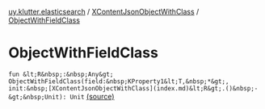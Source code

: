 [uy.klutter.elasticsearch](../index.md) / [XContentJsonObjectWithClass](index.md) / [ObjectWithFieldClass](.)


# ObjectWithFieldClass
`fun &lt;R&nbsp;:&nbsp;Any&gt; ObjectWithFieldClass(field:&nbsp;KProperty1&lt;T,&nbsp;*&gt;, init:&nbsp;[XContentJsonObjectWithClass](index.md)&lt;R&gt;.()&nbsp;-&gt;&nbsp;Unit): Unit` [(source)](https://github.com/kohesive/klutter/blob/master/elasticsearch-jdk7/src/main/kotlin/uy/klutter/elasticsearch/XContent.kt#L62)


